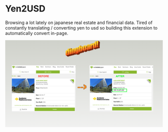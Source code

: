 # Yen2USD
Browsing a lot lately on japanese real estate and financial data. Tired of constantly translating / converting yen to usd so building this extension to automatically convert in-page.

<img src="https://raw.githubusercontent.com/markymauro13/Yen2USD/main/before_n_after.png" alt="beforenafter"/>
